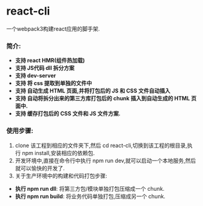 # react-cli
一个webpack3构建react应用的脚手架.

### 简介:
- **支持 react HMR(组件热加载)**
- **支持 JS代码 dll 拆分方案**
- **支持 dev-server**
- **支持 将 css 提取到单独的文件中**
- **支持 自动生成 HTML 页面,并将打包后的 JS 和 CSS 文件自动插入**
- **支持 自动将拆分出来的第三方库打包后的 chunk 插入到自动生成的 HTML 页面中.**
- **支持 缓存打包后的 CSS 文件和 JS 文件方案.**

### 使用步骤:
1. clone 该工程到相应的文件夹下,然后 cd react-cli,切换到该工程的根目录,执行 npm install,安装相应的依赖包.
2. 开发环境中,直接在命令行中执行 npm run dev,就可以启动一个本地服务,然后就可以愉快的开发了.
3. 关于生产环境中的构建和代码打包步骤:
- **执行 npm run dll**: 将第三方包/模块单独打包压缩成一个 chunk.
- **执行 npm run build**: 将业务代码单独打包,压缩成另一个 chunk.